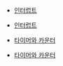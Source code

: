 - [인터럽트](./interrupt/00-tutorial.md)
- [인터럽트](./interrupt/01-basic-interrupt.md)

- [타이머와 카운터](timer-and-counter/00-tutorial.md)
- [타이머와 카운터](timer-and-counter/01-basic-registor.md)
